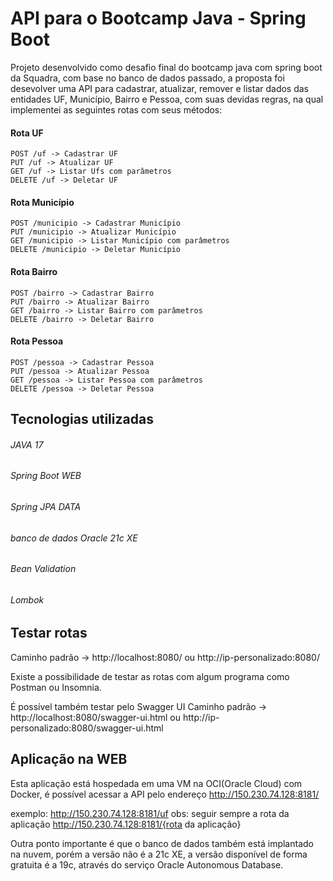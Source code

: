 # API para o Bootcamp Java - Spring Boot

Projeto desenvolvido como desafio final do bootcamp java com spring boot da Squadra, com base no banco de dados passado, a proposta foi desevolver uma API para cadastrar, atualizar, remover e listar dados das entidades UF, Município, Bairro e Pessoa, com suas devidas regras, na qual implementei as seguintes rotas com seus métodos:


#### Rota UF
```
POST /uf -> Cadastrar UF
PUT /uf -> Atualizar UF
GET /uf -> Listar Ufs com parâmetros
DELETE /uf -> Deletar UF 
```

#### Rota Município
```
POST /municipio -> Cadastrar Município
PUT /municipio -> Atualizar Município
GET /municipio -> Listar Município com parâmetros
DELETE /municipio -> Deletar Município
```

#### Rota Bairro
```
POST /bairro -> Cadastrar Bairro
PUT /bairro -> Atualizar Bairro
GET /bairro -> Listar Bairro com parâmetros
DELETE /bairro -> Deletar Bairro
```

#### Rota Pessoa
```
POST /pessoa -> Cadastrar Pessoa
PUT /pessoa -> Atualizar Pessoa
GET /pessoa -> Listar Pessoa com parâmetros
DELETE /pessoa -> Deletar Pessoa
```

## Tecnologias utilizadas

###### JAVA 17
###### Spring Boot WEB
###### Spring JPA DATA
###### banco de dados Oracle 21c XE
###### Bean Validation
###### Lombok


## Testar rotas

Caminho padrão -> http://localhost:8080/ ou http://ip-personalizado:8080/


Existe a possibilidade de testar as rotas com algum programa como Postman ou Insomnia.

É possível também testar pelo Swagger UI
Caminho padrão ->  http://localhost:8080/swagger-ui.html ou http://ip-personalizado:8080/swagger-ui.html


## Aplicação na WEB

Esta aplicação está hospedada em uma VM na OCI(Oracle Cloud) com Docker, é possível acessar a API pelo endereço http://150.230.74.128:8181/

exemplo: http://150.230.74.128:8181/uf
obs: seguir sempre a rota da aplicação http://150.230.74.128:8181/{rota da aplicação}


Outra ponto importante é que o banco de dados também está implantado na nuvem, porém a versão não é a 21c XE, a versão disponível de forma gratuita é a 19c, através do serviço Oracle Autonomous Database.

